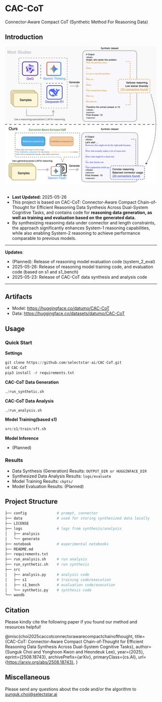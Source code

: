 # CAC-CoT
Connector-Aware Compact CoT (Synthetic Method For Reasoning Data)

## Introduction
<img src="figure/overview.png" alt="Image" width="600"/>
<br><br>

- **Last Updated:** 2025-05-26
- This project is based on CAC-CoT: Connector-Aware Compact Chain-of-Thought for Efficient Reasoning Data Synthesis Across Dual-System Cognitive Tasks, and contains code for **reasoning data generation, as well as training and evaluation based on the generated data.**
- By synthesizing reasoning data under connector and length constraints, the approach significantly enhances System-1 reasoning capabilities, while also enabling System-2 reasoning to achieve performance comparable to previous models.

---
**Updates**:
- (Planned): Release of reasoning model evaluation code (system_2_eval)
- 2025-05-26: Release of reasoning model training code, and evaluation code (based on s1 and s1_bench)
- 2025-05-23: Release of CAC-CoT data synthesis and analysis code
---

## Artifacts
- Model: https://huggingface.co/datumo/CAC-CoT
- Data: https://huggingface.co/datasets/datumo/CAC-CoT

## Usage
### Quick Start

**Settings**
```python
git clone https://github.com/selectstar-ai/CAC-CoT.git
cd CAC-CoT
pip3 install -r requirements.txt
```

**CAC-CoT Data Generation**
```python
./run_synthetic.sh
```

**CAC-CoT Data Analysis**
```python
./run_analysis.sh
```

**Model Training(based s1)**
```python
src/s1/train/sft.sh
```

**Model Inference**
- (Planned)

### Results
- Data Synthesis (Generation) Results: `OUTPUT_DIR or HUGGINFACE_DIR`
- Synthesized Data Analysis Results: `logs/evaluate`
- Model Training Results: `ckpts/`
- Model Evaluation Results: (Planned)

## Project Structure

```python
├── config              # prompt, connector
├── data                # used for storing synthesized data locally
├── LICENSE
├── logs                # logs from synthesis/analysis
│   ├── analysis
│   └── generate
├── notebook            # experimental notebooks
├── README.md
├── requirements.txt    
├── run_analysis.sh     # run analysis
├── run_synthetic.sh    # run synthesis
├── src
│   ├── analysis.py     # analysis code
│   ├── s1              # training code/execution
│   ├── s1_bench        # evaluation code/execution
│   └── synthetic.py    # synthesis code
└── wandb
```

## Citation
Please kindly cite the following paper if you found our method and resources helpful!

@misc{choi2025caccotconnectorawarecompactchainofthought,
      title={CAC-CoT: Connector-Aware Compact Chain-of-Thought for Efficient Reasoning Data Synthesis Across Dual-System Cognitive Tasks}, 
      author={Sunguk Choi and Yonghoon Kwon and Heondeuk Lee},
      year={2025},
      eprint={2508.18743},
      archivePrefix={arXiv},
      primaryClass={cs.AI},
      url={https://arxiv.org/abs/2508.18743}, 
}

## Miscellaneous
Please send any questions about the code and/or the algorithm to sunguk.choi@selectstar.ai
